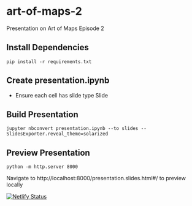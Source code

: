 # art-of-maps-2
Presentation on Art of Maps Episode 2

## Install Dependencies

```
pip install -r requirements.txt
```

## Create presentation.ipynb

- Ensure each cell has slide type Slide

## Build Presentation

```
jupyter nbconvert presentation.ipynb --to slides --SlidesExporter.reveal_theme=solarized
```

## Preview Presentation

```
python -m http.server 8000
```

Navigate to http://localhost:8000/presentation.slides.html#/ to preview locally

[![Netlify Status](https://api.netlify.com/api/v1/badges/f66eb174-e098-4201-8d0e-5a857820d598/deploy-status)](https://app.netlify.com/projects/art-of-maps-2/deploys)
